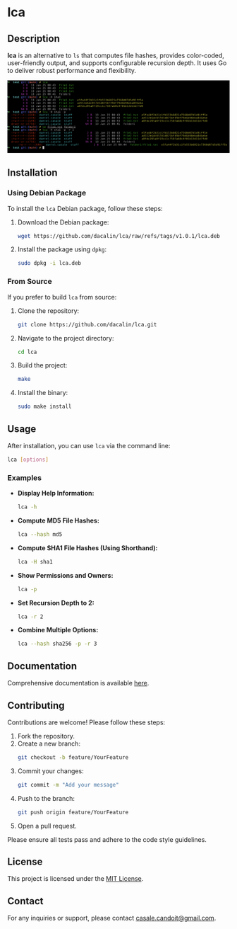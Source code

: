 # lca

## Description

**lca** is an alternative to `ls` that computes file hashes, provides color-coded, user-friendly output, and supports configurable recursion depth. It uses Go to deliver robust performance and flexibility.

![alt text](docs/image.png)
## Installation

### Using Debian Package

To install the `lca` Debian package, follow these steps:

1. Download the Debian package:

    ```bash
    wget https://github.com/dacalin/lca/raw/refs/tags/v1.0.1/lca.deb
    ```

2. Install the package using `dpkg`:

    ```bash
    sudo dpkg -i lca.deb
    ```


### From Source

If you prefer to build `lca` from source:

1. Clone the repository:

    ```bash
    git clone https://github.com/dacalin/lca.git
    ```

2. Navigate to the project directory:

    ```bash
    cd lca
    ```

3. Build the project:

    ```bash
    make
    ```

4. Install the binary:

    ```bash
    sudo make install
    ```

## Usage

After installation, you can use `lca` via the command line:

```bash
lca [options]
```

### Examples

- **Display Help Information:**
    ```bash
    lca -h
    ```

- **Compute MD5 File Hashes:**
    ```bash
    lca --hash md5
    ```

- **Compute SHA1 File Hashes (Using Shorthand):**
    ```bash
    lca -H sha1
    ```

- **Show Permissions and Owners:**
    ```bash
    lca -p
    ```

- **Set Recursion Depth to 2:**
    ```bash
    lca -r 2
    ```

- **Combine Multiple Options:**
    ```bash
    lca --hash sha256 -p -r 3
    ```

## Documentation

Comprehensive documentation is available [here](docs/README.md).

## Contributing

Contributions are welcome! Please follow these steps:

1. Fork the repository.
2. Create a new branch:
    ```bash
    git checkout -b feature/YourFeature
    ```
3. Commit your changes:
    ```bash
    git commit -m "Add your message"
    ```
4. Push to the branch:
    ```bash
    git push origin feature/YourFeature
    ```
5. Open a pull request.

Please ensure all tests pass and adhere to the code style guidelines.

## License

This project is licensed under the [MIT License](LICENSE).

## Contact

For any inquiries or support, please contact [casale.candoit@gmail.com](mailto:casale.candoit@gmail.com).
